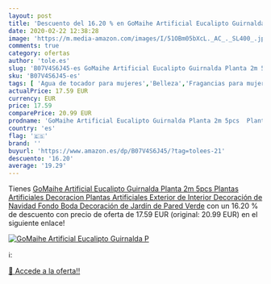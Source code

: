 ```yaml
---
layout: post
title: 'Descuento del 16.20 % en GoMaihe Artificial Eucalipto Guirnalda P'
date: 2020-02-22 12:38:28
image: 'https://m.media-amazon.com/images/I/51OBm05bXcL._AC_._SL400_.jpg'
comments: true
category: ofertas
author: 'tole.es'
slug: 'B07V4S6J45-es GoMaihe Artificial Eucalipto Guirnalda Planta 2m 5pcs...'
sku: 'B07V4S6J45-es'
tags: [ 'Agua de tocador para mujeres','Belleza','Fragancias para mujeres','Instrumentos de percusión para niños','Instrumentos musicales para niños','Juguetes','Juguetes y juegos','Perfumes y fragancias','Productos para el cuidado de la piel','Sets y juegos para el cuidado de la piel','navidad', ]
actualPrice: 17.59 EUR
currency: EUR
price: 17.59
comparePrice: 20.99 EUR
prodname: 'GoMaihe Artificial Eucalipto Guirnalda Planta 2m 5pcs  Plantas Artificiales Decoracion  Plantas Artificiales Exterior de Interior  Decoración de Navidad Fondo Boda Decoración de Jardín de Pared  Verde'
country: 'es'
flag: '🇪🇸'
brand: ''
buyurl: 'https://www.amazon.es/dp/B07V4S6J45/?tag=tolees-21'
descuento: '16.20'
average: '19.29'
---
```


Tienes [GoMaihe Artificial Eucalipto Guirnalda Planta 2m 5pcs  Plantas Artificiales Decoracion  Plantas Artificiales Exterior de Interior  Decoración de Navidad Fondo Boda Decoración de Jardín de Pared  Verde](https://www.amazon.es/dp/B07V4S6J45/?tag=tolees-21) con un 16.20 % de descuento con precio de oferta de 17.59 EUR (original: 20.99 EUR) en el siguiente enlace!

[![GoMaihe Artificial Eucalipto Guirnalda P](https://m.media-amazon.com/images/I/51OBm05bXcL._AC_._SL400_.jpg)](https://www.amazon.es/dp/B07V4S6J45/?tag=tolees-21)

ℹ️:


[🛒 Accede a la oferta!!](https://www.amazon.es/dp/B07V4S6J45/?tag=tolees-21)
